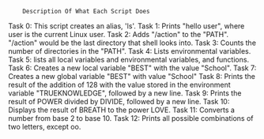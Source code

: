		Description Of What Each Script Does
Task 0: This script creates an alias, 'ls'.
Task 1: Prints "hello user", where user is the current Linux user.
Task 2: Adds "/action" to the "PATH". "/action" would be the last 
	directory that shell looks into.
Task 3: Counts the number of directories in the "PATH".
Task 4: Lists environmental variables.
Task 5: lists all local variables and environmental variables, and 
	functions.
Task 6: Creates a new local variable "BEST" with the value "School".
Task 7: Creates a new global variable "BEST" with value "School"
Task 8: Prints the result of the addition of 128 with the value stored 
	in the environment variable "TRUEKNOWLEDGE", followed by a new 
	line.
Task 9: Prints the result of POWER divided by DIVIDE, followed by a new 	line.
Task 10: Displays the result of BREATH to the power LOVE.
Task 11: Converts a number from base 2 to base 10.
Task 12: Prints all possible combinations of two letters, except oo.
